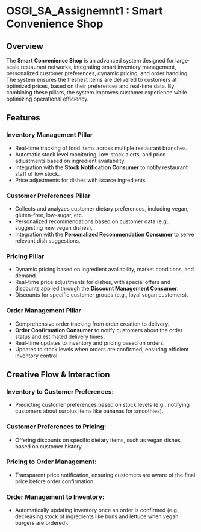 # OSGI_SA_Assignemnt1 : Smart Convenience Shop

## Overview
The **Smart Convenience Shop** is an advanced system designed for large-scale restaurant networks, integrating smart inventory management, personalized customer preferences, dynamic pricing, and order handling. The system ensures the freshest items are delivered to customers at optimized prices, based on their preferences and real-time data. By combining these pillars, the system improves customer experience while optimizing operational efficiency.

## Features

### Inventory Management Pillar
- Real-time tracking of food items across multiple restaurant branches.
- Automatic stock level monitoring, low-stock alerts, and price adjustments based on ingredient availability.
- Integration with the **Stock Notification Consumer** to notify restaurant staff of low stock.
- Price adjustments for dishes with scarce ingredients.

### Customer Preferences Pillar
- Collects and analyzes customer dietary preferences, including vegan, gluten-free, low-sugar, etc.
- Personalized recommendations based on customer data (e.g., suggesting new vegan dishes).
- Integration with the **Personalized Recommendation Consumer** to serve relevant dish suggestions.

### Pricing Pillar
- Dynamic pricing based on ingredient availability, market conditions, and demand.
- Real-time price adjustments for dishes, with special offers and discounts applied through the **Discount Management Consumer**.
- Discounts for specific customer groups (e.g., loyal vegan customers).

### Order Management Pillar
- Comprehensive order tracking from order creation to delivery.
- **Order Confirmation Consumer** to notify customers about the order status and estimated delivery times.
- Real-time updates to inventory and pricing based on orders.
- Updates to stock levels when orders are confirmed, ensuring efficient inventory control.

## Creative Flow & Interaction

### Inventory to Customer Preferences:
- Predicting customer preferences based on stock levels (e.g., notifying customers about surplus items like bananas for smoothies).

### Customer Preferences to Pricing:
- Offering discounts on specific dietary items, such as vegan dishes, based on customer history.

### Pricing to Order Management:
- Transparent price notification, ensuring customers are aware of the final price before order confirmation.

### Order Management to Inventory:
- Automatically updating inventory once an order is confirmed (e.g., decreasing stock of ingredients like buns and lettuce when vegan burgers are ordered).
